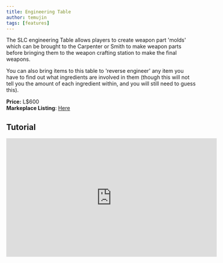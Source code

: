 ```yaml
---
title: Engineering Table
author: temujin
tags: [features]
---
```

The SLC engineering Table allows players to create weapon part 'molds' which can be brought to the Carpenter or Smith to make weapon parts before bringing them to the weapon crafting station to make the final weapons.

You can also bring items to this table to 'reverse engineer' any item you have to find out what ingredients are involved in them (though this will not tell you the amount of each ingredient within, and you will still need to guess this).


**Price:** L$600<br>
**Markeplace Listing**: [Here](https://marketplace.secondlife.com/p/SLC-Weapons-Engineering-Table/22982726)<br>


## Tutorial
<iframe width="560" height="315" src="https://www.youtube.com/embed/BBVi9gR9Nc0" title="YouTube video player" frameborder="0" allow="accelerometer; autoplay; clipboard-write; encrypted-media; gyroscope; picture-in-picture" allowfullscreen></iframe>
